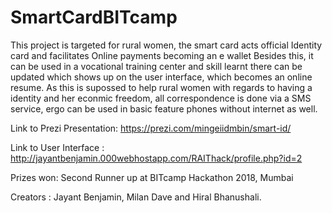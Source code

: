# SmartCardBITcamp
This project is targeted for rural women, the smart card acts official Identity card and facilitates Online payments becoming an e wallet
Besides this, it can be used in a vocational training center and skill learnt there can be updated which shows up on the user interface, which becomes an online resume.
As this is supossed to help rural women with regards to having a identity and her econmic freedom, all correspondence is done via a SMS service, ergo can be used in basic feature phones without internet as well.

Link to Prezi Presentation: https://prezi.com/mingeiidmbin/smart-id/

Link to User Interface : http://jayantbenjamin.000webhostapp.com/RAIThack/profile.php?id=2

Prizes won: Second Runner up at BITcamp Hackathon 2018, Mumbai

Creators : Jayant Benjamin, Milan Dave and Hiral Bhanushali.
